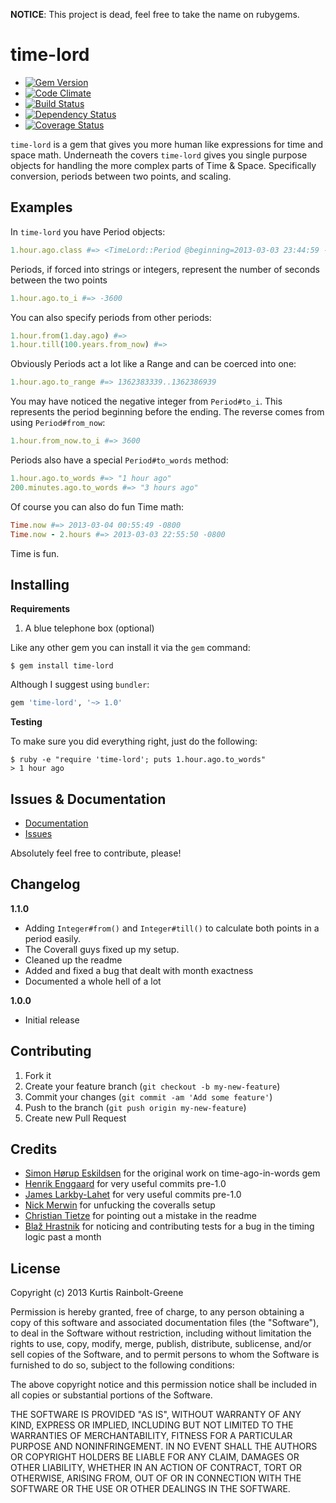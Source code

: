 **NOTICE**: This project is dead, feel free to take the name on rubygems.

time-lord
=========

  - [![Gem Version](https://badge.fury.io/rb/time-lord.png)](https://rubygems.org/gems/time-lord)
  - [![Code Climate](https://codeclimate.com/github/krainboltgreene/time-lord.png)](https://codeclimate.com/github/krainboltgreene/time-lord)
  - [![Build Status](https://travis-ci.org/krainboltgreene/time-lord.png)](https://travis-ci.org/krainboltgreene/time-lord)
  - [![Dependency Status](https://gemnasium.com/krainboltgreene/time-lord.png)](https://gemnasium.com/krainboltgreene/time-lord)
  - [![Coverage Status](https://coveralls.io/repos/krainboltgreene/time-lord/badge.png?branch=master)](https://coveralls.io/r/krainboltgreene/time-lord)

`time-lord` is a gem that gives you more human like expressions for time and space math.
Underneath the covers `time-lord` gives you single purpose objects for handling the more complex parts of Time & Space.
Specifically conversion, periods between two points, and scaling.


Examples
--------

In `time-lord` you have Period objects:

``` ruby
1.hour.ago.class #=> <TimeLord::Period @beginning=2013-03-03 23:44:59 -0800, @ending=2013-03-04 00:44:59 -0800>
```

Periods, if forced into strings or integers, represent the number of seconds between the two points

``` ruby
1.hour.ago.to_i #=> -3600
```

You can also specify periods from other periods:

``` ruby
1.hour.from(1.day.ago) #=>
1.hour.till(100.years.from_now) #=>
```

Obviously Periods act a lot like a Range and can be coerced into one:

``` ruby
1.hour.ago.to_range #=> 1362383339..1362386939
```

You may have noticed the negative integer from `Period#to_i`.
This represents the period beginning before the ending.
The reverse comes from using `Period#from_now`:

``` ruby
1.hour.from_now.to_i #=> 3600
```

Periods also have a special `Period#to_words` method:

``` ruby
1.hour.ago.to_words #=> "1 hour ago"
200.minutes.ago.to_words #=> "3 hours ago"
```

Of course you can also do fun Time math:

``` ruby
Time.now #=> 2013-03-04 00:55:49 -0800
Time.now - 2.hours #=> 2013-03-03 22:55:50 -0800
```

Time is fun.


Installing
----------

**Requirements**

1. A blue telephone box (optional)

Like any other gem you can install it via the `gem` command:

``` terminal
$ gem install time-lord
```

Although I suggest using `bundler`:

``` ruby
gem 'time-lord', '~> 1.0'
```


**Testing**

To make sure you did everything right, just do the following:

```
$ ruby -e "require 'time-lord'; puts 1.hour.ago.to_words"
> 1 hour ago
```


Issues & Documentation
----------------------

  * [Documentation](http://rubydoc.info/gems/time-lord)
  * [Issues](https://github.com/krainboltgreene/time-lord/issues)

Absolutely feel free to contribute, please!


Changelog
---------

**1.1.0**

  * Adding `Integer#from()` and `Integer#till()` to calculate both points in a period easily.
  * The Coverall guys fixed up my setup.
  * Cleaned up the readme
  * Added and fixed a bug that dealt with month exactness
  * Documented a whole hell of a lot

**1.0.0**

  * Initial release


Contributing
------------

  1. Fork it
  2. Create your feature branch (`git checkout -b my-new-feature`)
  3. Commit your changes (`git commit -am 'Add some feature'`)
  4. Push to the branch (`git push origin my-new-feature`)
  5. Create new Pull Request


Credits
-------

  * [Simon Hørup Eskildsen](https://github.com/Sirupsen) for the original work on time-ago-in-words gem
  * [Henrik Enggaard](https://github.com/henrikh) for very useful commits pre-1.0
  * [James Larkby-Lahet](https://github.com/wolfwood) for very useful commits pre-1.0
  * [Nick Merwin](https://github.com/nickmerwin) for unfucking the coveralls setup
  * [Christian Tietze](https://github.com/DivineDominion) for pointing out a mistake in the readme
  * [Blaž Hrastnik](https://github.com/archSeer) for noticing and contributing tests for a bug in the timing logic past a month


License
-------

Copyright (c) 2013 Kurtis Rainbolt-Greene

Permission is hereby granted, free of charge, to any person obtaining
a copy of this software and associated documentation files (the
"Software"), to deal in the Software without restriction, including
without limitation the rights to use, copy, modify, merge, publish,
distribute, sublicense, and/or sell copies of the Software, and to
permit persons to whom the Software is furnished to do so, subject to
the following conditions:

The above copyright notice and this permission notice shall be
included in all copies or substantial portions of the Software.

THE SOFTWARE IS PROVIDED "AS IS", WITHOUT WARRANTY OF ANY KIND,
EXPRESS OR IMPLIED, INCLUDING BUT NOT LIMITED TO THE WARRANTIES OF
MERCHANTABILITY, FITNESS FOR A PARTICULAR PURPOSE AND
NONINFRINGEMENT. IN NO EVENT SHALL THE AUTHORS OR COPYRIGHT HOLDERS BE
LIABLE FOR ANY CLAIM, DAMAGES OR OTHER LIABILITY, WHETHER IN AN ACTION
OF CONTRACT, TORT OR OTHERWISE, ARISING FROM, OUT OF OR IN CONNECTION
WITH THE SOFTWARE OR THE USE OR OTHER DEALINGS IN THE SOFTWARE.
